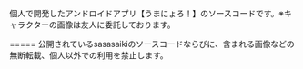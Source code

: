 個人で開発したアンドロイドアプリ【うまにょろ！】のソースコードです。※キャラクターの画像は友人に委託しております。


=====
公開されているsasasaikiのソースコードならびに、含まれる画像などの無断転載、個人以外での利用を禁止します。
